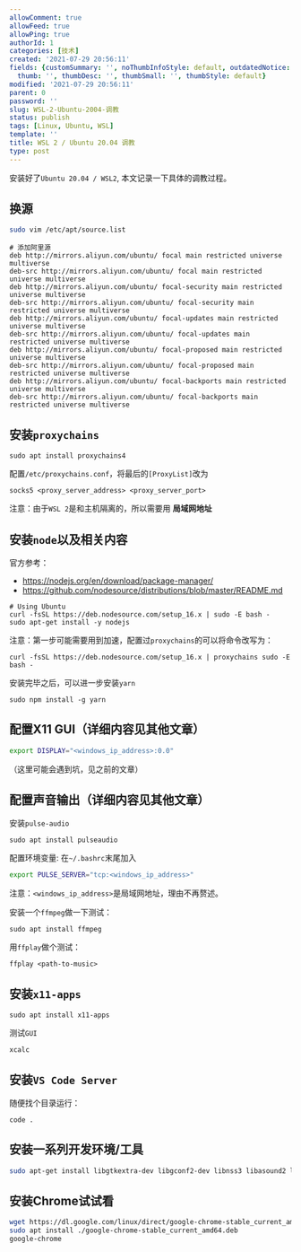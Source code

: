 ```yaml
---
allowComment: true
allowFeed: true
allowPing: true
authorId: 1
categories: [技术]
created: '2021-07-29 20:56:11'
fields: {customSummary: '', noThumbInfoStyle: default, outdatedNotice: 'no', reprint: standard,
  thumb: '', thumbDesc: '', thumbSmall: '', thumbStyle: default}
modified: '2021-07-29 20:56:11'
parent: 0
password: ''
slug: WSL-2-Ubuntu-2004-调教
status: publish
tags: [Linux, Ubuntu, WSL]
template: ''
title: WSL 2 / Ubuntu 20.04 调教
type: post
---
```

安装好了`Ubuntu 20.04 / WSL2`, 本文记录一下具体的调教过程。

## 换源

```bash
sudo vim /etc/apt/source.list
```

```
# 添加阿里源
deb http://mirrors.aliyun.com/ubuntu/ focal main restricted universe multiverse
deb-src http://mirrors.aliyun.com/ubuntu/ focal main restricted universe multiverse
deb http://mirrors.aliyun.com/ubuntu/ focal-security main restricted universe multiverse
deb-src http://mirrors.aliyun.com/ubuntu/ focal-security main restricted universe multiverse
deb http://mirrors.aliyun.com/ubuntu/ focal-updates main restricted universe multiverse
deb-src http://mirrors.aliyun.com/ubuntu/ focal-updates main restricted universe multiverse
deb http://mirrors.aliyun.com/ubuntu/ focal-proposed main restricted universe multiverse
deb-src http://mirrors.aliyun.com/ubuntu/ focal-proposed main restricted universe multiverse
deb http://mirrors.aliyun.com/ubuntu/ focal-backports main restricted universe multiverse
deb-src http://mirrors.aliyun.com/ubuntu/ focal-backports main restricted universe multiverse
```

## 安装`proxychains`

```
sudo apt install proxychains4
```

配置`/etc/proxychains.conf`，将最后的`[ProxyList]`改为

```
socks5 <proxy_server_address> <proxy_server_port>
```

注意：由于`WSL 2`是和主机隔离的，所以需要用 **局域网地址**

## 安装`node`以及相关内容

官方参考：

- https://nodejs.org/en/download/package-manager/
- https://github.com/nodesource/distributions/blob/master/README.md

```
# Using Ubuntu
curl -fsSL https://deb.nodesource.com/setup_16.x | sudo -E bash -
sudo apt-get install -y nodejs
```

注意：第一步可能需要用到加速，配置过`proxychains`的可以将命令改写为：

```
curl -fsSL https://deb.nodesource.com/setup_16.x | proxychains sudo -E bash -
```

安装完毕之后，可以进一步安装`yarn`

```
sudo npm install -g yarn
```

## 配置X11 GUI（详细内容见其他文章）

```bash
export DISPLAY="<windows_ip_address>:0.0"
```

（这里可能会遇到坑，见之前的文章）

## 配置声音输出（详细内容见其他文章）

安装`pulse-audio`

```
sudo apt install pulseaudio
```

配置环境变量: 在`~/.bashrc`末尾加入

```bash
export PULSE_SERVER="tcp:<windows_ip_address>"
```

注意：`<windows_ip_address>`是局域网地址，理由不再赘述。

安装一个`ffmpeg`做一下测试：

```
sudo apt install ffmpeg
```

用`ffplay`做个测试：

```
ffplay <path-to-music>
```

## 安装`x11-apps`

```
sudo apt install x11-apps
```

测试`GUI`

```
xcalc
```

## 安装`VS Code Server`

随便找个目录运行：

```
code .
```

## 安装一系列开发环境/工具

```bash
sudo apt-get install libgtkextra-dev libgconf2-dev libnss3 libasound2 libxtst-dev libgtk-3-0 libnss3-dev libgdk-pixbuf2.0-dev libgtk-3-dev libxss-dev
```

## 安装Chrome试试看

```bash
wget https://dl.google.com/linux/direct/google-chrome-stable_current_amd64.deb
sudo apt install ./google-chrome-stable_current_amd64.deb
google-chrome
```

